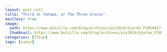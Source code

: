 ```yaml
---
layout: post-coll
title: "Third at Tehama, or The Three Graces"
mastless: true
image:
  path: https://www.botzilla.com/blog/archives/pix2014/bjorke_P1050817.jpg
  thumbnail: https://www.botzilla.com/blog/archives/pix2014/bjorke_P1050817.jpg
categories: [fStop]
tags: [Lumix]
---
```


